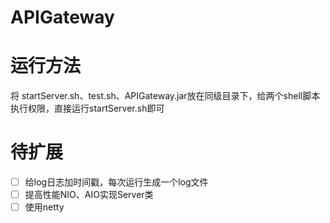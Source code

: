 # APIGateway

# 运行方法
将 startServer.sh、test.sh、APIGateway.jar放在同级目录下，给两个shell脚本执行权限，直接运行startServer.sh即可
# 待扩展
-[ ] 给log日志加时间戳，每次运行生成一个log文件
-[ ] 提高性能NIO、AIO实现Server类
-[ ] 使用netty

